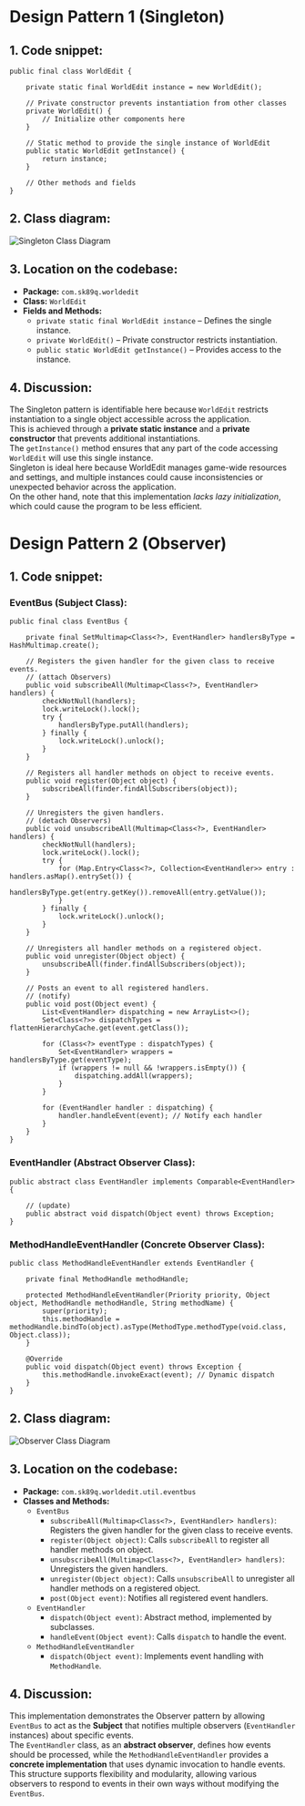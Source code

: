 # Design Pattern 1 (Singleton)

## 1. Code snippet:

    public final class WorldEdit {
        
        private static final WorldEdit instance = new WorldEdit();
        
        // Private constructor prevents instantiation from other classes
        private WorldEdit() {
            // Initialize other components here
        }
        
        // Static method to provide the single instance of WorldEdit
        public static WorldEdit getInstance() {
            return instance;
        }
        
        // Other methods and fields
    }

## 2. Class diagram:

![Singleton Class Diagram](SingletonClassDiagram.png)

## 3. Location on the codebase:

- **Package:** `com.sk89q.worldedit`
- **Class:** `WorldEdit`
- **Fields and Methods:**
    - `private static final WorldEdit instance` – Defines the single instance.
    - `private WorldEdit()` – Private constructor restricts instantiation.
    - `public static WorldEdit getInstance()` – Provides access to the instance.

## 4. Discussion:

The Singleton pattern is identifiable here because `WorldEdit` restricts instantiation to a single object accessible across the application. <br>
This is achieved through a **private static instance** and a **private constructor** that prevents additional instantiations. <br>
The `getInstance()` method ensures that any part of the code accessing `WorldEdit` will use this single instance. <br>
Singleton is ideal here because WorldEdit manages game-wide resources and settings, and multiple instances could cause inconsistencies or unexpected behavior across the application. <br>
On the other hand, note that this implementation *lacks lazy initialization*, which could cause the program to be less efficient.

# Design Pattern 2 (Observer)

## 1. Code snippet:

### EventBus (Subject Class):

    public final class EventBus {

        private final SetMultimap<Class<?>, EventHandler> handlersByType = HashMultimap.create();

        // Registers the given handler for the given class to receive events. 
        // (attach Observers)
        public void subscribeAll(Multimap<Class<?>, EventHandler> handlers) {
            checkNotNull(handlers);
            lock.writeLock().lock();
            try {
                handlersByType.putAll(handlers);
            } finally {
                lock.writeLock().unlock();
            }
        }

        // Registers all handler methods on object to receive events.
        public void register(Object object) {
            subscribeAll(finder.findAllSubscribers(object));
        }

        // Unregisters the given handlers.
        // (detach Observers)
        public void unsubscribeAll(Multimap<Class<?>, EventHandler> handlers) {
            checkNotNull(handlers);
            lock.writeLock().lock();
            try {
                for (Map.Entry<Class<?>, Collection<EventHandler>> entry : handlers.asMap().entrySet()) {
                    handlersByType.get(entry.getKey()).removeAll(entry.getValue());
                }
            } finally {
                lock.writeLock().unlock();
            }
        }

        // Unregisters all handler methods on a registered object.
        public void unregister(Object object) {
            unsubscribeAll(finder.findAllSubscribers(object));
        }

        // Posts an event to all registered handlers.
        // (notify)
        public void post(Object event) {
            List<EventHandler> dispatching = new ArrayList<>();
            Set<Class<?>> dispatchTypes = flattenHierarchyCache.get(event.getClass());
            
            for (Class<?> eventType : dispatchTypes) {
                Set<EventHandler> wrappers = handlersByType.get(eventType);
                if (wrappers != null && !wrappers.isEmpty()) {
                    dispatching.addAll(wrappers);
                }
            }

            for (EventHandler handler : dispatching) {
                handler.handleEvent(event); // Notify each handler
            }
        }
    }

### EventHandler (Abstract Observer Class):

    public abstract class EventHandler implements Comparable<EventHandler> {

        // (update)
        public abstract void dispatch(Object event) throws Exception;
    }

### MethodHandleEventHandler (Concrete Observer Class):

    public class MethodHandleEventHandler extends EventHandler {

        private final MethodHandle methodHandle;

        protected MethodHandleEventHandler(Priority priority, Object object, MethodHandle methodHandle, String methodName) {
            super(priority);
            this.methodHandle = methodHandle.bindTo(object).asType(MethodType.methodType(void.class, Object.class));
        }

        @Override
        public void dispatch(Object event) throws Exception {
            this.methodHandle.invokeExact(event); // Dynamic dispatch
        }
    }

## 2. Class diagram:

![Observer Class Diagram](ObserverClassDiagram.png)

## 3. Location on the codebase:

- **Package:** `com.sk89q.worldedit.util.eventbus`
- **Classes and Methods:**
    - `EventBus`
        - `subscribeAll(Multimap<Class<?>, EventHandler> handlers)`: Registers the given handler for the given class to receive events.
        - `register(Object object)`: Calls `subscribeAll` to register all handler methods on object.
        - `unsubscribeAll(Multimap<Class<?>, EventHandler> handlers)`: Unregisters the given handlers.
        - `unregister(Object object)`: Calls `unsubscribeAll` to unregister all handler methods on a registered object.
        - `post(Object event)`: Notifies all registered event handlers.
    - `EventHandler`
        - `dispatch(Object event)`: Abstract method, implemented by subclasses.
        - `handleEvent(Object event)`: Calls `dispatch` to handle the event.
    - `MethodHandleEventHandler`
        - `dispatch(Object event)`: Implements event handling with `MethodHandle`.

## 4. Discussion:

This implementation demonstrates the Observer pattern by allowing `EventBus` to act as the **Subject** that notifies multiple observers (`EventHandler` instances) about specific events. <br>
The `EventHandler` class, as an **abstract observer**, defines how events should be processed, while the `MethodHandleEventHandler` provides a **concrete implementation** that uses dynamic invocation to handle events. <br>
This structure supports flexibility and modularity, allowing various observers to respond to events in their own ways without modifying the `EventBus`.


